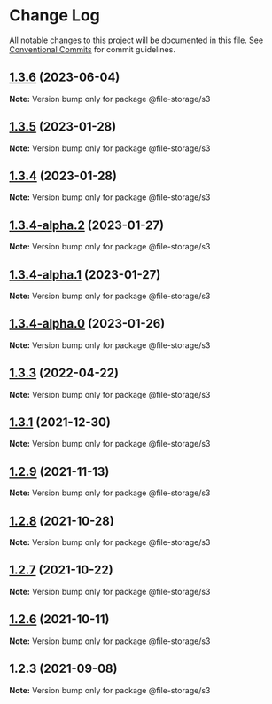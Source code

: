 # Change Log

All notable changes to this project will be documented in this file.
See [Conventional Commits](https://conventionalcommits.org) for commit guidelines.

## [1.3.6](https://github.com/googlicius/file-storage/compare/v1.3.3...v1.3.6) (2023-06-04)

**Note:** Version bump only for package @file-storage/s3





## [1.3.5](https://github.com/googlicius/file-storage/compare/v1.3.3...v1.3.5) (2023-01-28)

**Note:** Version bump only for package @file-storage/s3





## [1.3.4](https://github.com/googlicius/file-storage/compare/v1.3.4-alpha.2...v1.3.4) (2023-01-28)

**Note:** Version bump only for package @file-storage/s3





## [1.3.4-alpha.2](https://github.com/googlicius/file-storage/compare/v1.3.4-alpha.1...v1.3.4-alpha.2) (2023-01-27)

**Note:** Version bump only for package @file-storage/s3





## [1.3.4-alpha.1](https://github.com/googlicius/file-storage/compare/v1.3.4-alpha.0...v1.3.4-alpha.1) (2023-01-27)

**Note:** Version bump only for package @file-storage/s3





## [1.3.4-alpha.0](https://github.com/googlicius/file-storage/compare/v1.3.3...v1.3.4-alpha.0) (2023-01-26)

**Note:** Version bump only for package @file-storage/s3





## [1.3.3](https://github.com/googlicius/file-storage/compare/v1.3.2...v1.3.3) (2022-04-22)

**Note:** Version bump only for package @file-storage/s3





## [1.3.1](https://github.com/googlicius/file-storage/compare/v1.2.8...v1.3.1) (2021-12-30)

**Note:** Version bump only for package @file-storage/s3





## [1.2.9](https://github.com/googlicius/file-storage/compare/v1.2.8...v1.2.9) (2021-11-13)

**Note:** Version bump only for package @file-storage/s3





## [1.2.8](https://github.com/googlicius/file-storage/compare/v1.2.7...v1.2.8) (2021-10-28)

**Note:** Version bump only for package @file-storage/s3





## [1.2.7](https://github.com/googlicius/file-storage/compare/v1.2.6...v1.2.7) (2021-10-22)

**Note:** Version bump only for package @file-storage/s3





## [1.2.6](https://github.com/googlicius/file-storage/compare/v1.2.5...v1.2.6) (2021-10-11)

**Note:** Version bump only for package @file-storage/s3





## 1.2.3 (2021-09-08)

**Note:** Version bump only for package @file-storage/s3
